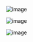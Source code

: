 
![image](https://user-images.githubusercontent.com/68102477/121683183-5f0c1d00-cb00-11eb-89e7-41d96fbe00f5.png)

![image](https://user-images.githubusercontent.com/68102477/121683623-fcffe780-cb00-11eb-9cab-b970c41b71d9.png)


![image](https://user-images.githubusercontent.com/68102477/121683591-f07b8f00-cb00-11eb-8af5-c2fb6fb7e171.png)
